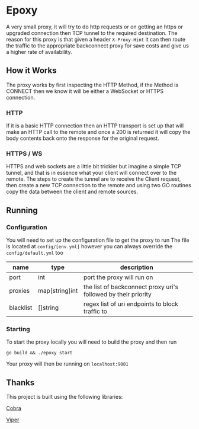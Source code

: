 # Epoxy

A very small proxy, it will try to do http requests or on getting an https or upgraded connection then TCP tunnel to the required destination.
The reason for this proxy is that given a header `X-Proxy-Hint` it can then route the traffic to the appropriate backconnect proxy for save costs and give us a higher rate of availability.

## How it Works
The proxy works by first inspecting the HTTP Method, if the Method is CONNECT then we know it will be either a WebSocket or HTTPS connection. 

### HTTP
If it is a basic HTTP connection then an HTTP transport is set up that will make an HTTP call to the remote and once a 200 is returned it will copy the body contents back onto the response for the original request. 

### HTTPS / WS
HTTPS and web sockets are a little bit trickier but imagine a simple TCP tunnel, and that is in essence what your client will connect over to the remote. The steps to create the tunnel are to receive the Client request, then create a new TCP connection to the remote and using two GO routines copy the data between the client and remote sources. 

## Running
### Configuration
You will need to set up the configuration file to get the proxy to run
The file is located at `config/[env.yml]` however you can always override the `config/default.yml` too

| name      | type           | description                                                    |
| --------- | -------------- | -------------------------------------------------------------- |
| port      | int            | port the proxy will run on                                     |
| proxies   | map[string]int | the list of backconnect proxy uri's followed by their priority |
| blacklist | []string       | regex list of uri endpoints to block traffic to                |

### Starting
To start the proxy locally you will need to build the proxy and then run

```
go build && ./epoxy start
```

Your proxy will then be running on `localhost:9001`


## Thanks
This project is built using the following libraries:

[Cobra](https://github.com/spf13/cobra)

[Viper](https://github.com/spf13/viper)